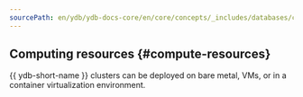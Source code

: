 ```yaml
---
sourcePath: en/ydb/ydb-docs-core/en/core/concepts/_includes/databases/compute.md
---
```

## Computing resources {#compute-resources}

{{ ydb-short-name }} clusters can be deployed on bare metal, VMs, or in a container virtualization environment.
